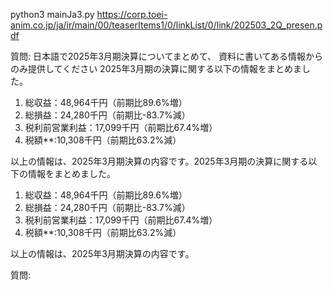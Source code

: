  python3 mainJa3.py https://corp.toei-anim.co.jp/ja/ir/main/00/teaserItems1/0/linkList/0/link/202503_2Q_presen.pdf


質問:  日本語で2025年3月期決算についてまとめて、 資料に書いてある情報からのみ提供してください
2025年3月期の決算に関する以下の情報をまとめました。

1.  総収益：48,964千円（前期比89.6%増）
2.  総損益：24,280千円（前期比-83.7%減）
3.  税利前営業利益：17,099千円（前期比67.4%増）
4.  税額**:10,308千円（前期比63.2%減）

以上の情報は、2025年3月期決算の内容です。2025年3月期の決算に関する以下の情報をまとめました。

1.  総収益：48,964千円（前期比89.6%増）
2.  総損益：24,280千円（前期比-83.7%減）
3.  税利前営業利益：17,099千円（前期比67.4%増）
4.  税額**:10,308千円（前期比63.2%減）

以上の情報は、2025年3月期決算の内容です。

質問: